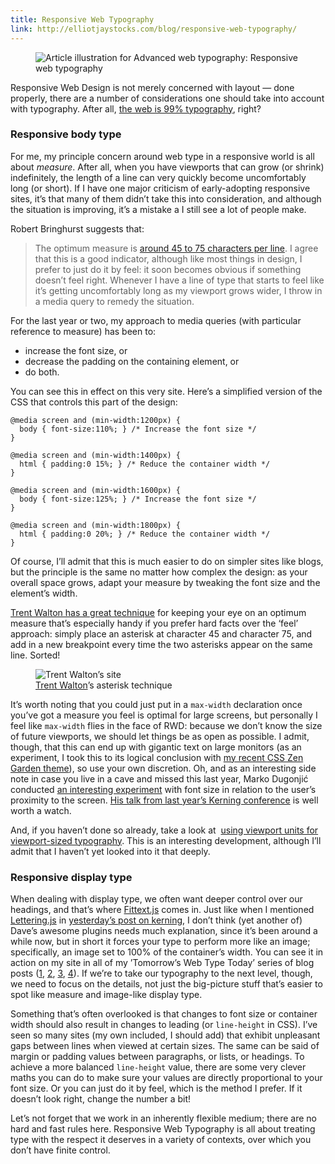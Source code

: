 ```yaml
---
title: Responsive Web Typography
link: http://elliotjaystocks.com/blog/responsive-web-typography/
---
```


<figure>
  <img src="http://elliotjaystocks.com/assets/5345c962d6af684c8c0002a5/article_rwt2.png" alt="Article illustration for Advanced web typography: Responsive web typography">
</figure>

Responsive Web Design is not merely concerned with layout — done properly, there are a number of considerations one should take into account with typography. After all, <a href="http://ia.net/blog/the-web-is-all-about-typography-period/">the web is 99% typography</a>, right?

### Responsive body type

For me, my principle concern around web type in a responsive world is all about <em>measure</em>. After all, when you have viewports that can grow (or shrink) indefinitely, the length of a line can very quickly become uncomfortably long (or short). If I have one major criticism of early-adopting responsive sites, it’s that many of them didn’t take this into consideration, and although the situation is improving, it’s a mistake a I still see a lot of people make.

Robert Bringhurst suggests that:

> The optimum measure is <a href="http://webtypography.net/2.1.2">around 45 to 75 characters per line</a>. I agree that this is a good indicator, although like most things in design, I prefer to just do it by feel: it soon becomes obvious if something doesn’t feel right. Whenever I have a line of type that starts to feel like it’s getting uncomfortably long as my viewport grows wider, I throw in a media query to remedy the situation.

For the last year or two, my approach to media queries (with particular reference to measure) has been to:

- increase the font size, or
- decrease the padding on the containing element, or
- do both.

You can see this in effect on this very site. Here’s a simplified version of the <span class="caps">CSS</span> that controls this part of the design:

```
@media screen and (min-width:1200px) {
  body { font-size:110%; } /* Increase the font size */
}

@media screen and (min-width:1400px) {
  html { padding:0 15%; } /* Reduce the container width */
}

@media screen and (min-width:1600px) {
  body { font-size:125%; } /* Increase the font size */
}

@media screen and (min-width:1800px) {
  html { padding:0 20%; } /* Reduce the container width */
}
```

Of course, I’ll admit that this is much easier to do on simpler sites like blogs, but the principle is the same no matter how complex the design: as your overall space grows, adapt your measure by tweaking the font size and the element’s width.

<a href="http://trentwalton.com/2012/06/19/fluid-type/">Trent Walton has a great technique</a> for keeping your eye on an optimum measure that’s especially handy if you prefer hard facts over the ‘feel’ approach: simply place an asterisk at character 45 and character 75, and add in a new breakpoint every time the two asterisks appear on the same line. Sorted!

<figure>
  <img src="http://elliotjaystocks.com/assets/5345b1be4f720a79900003bc/article_trent.png" alt="Trent Walton’s site">
  <figcaption><a href="http://trentwalton.com/2012/06/19/fluid-type/">Trent Walton</a>’s asterisk technique</figcaption>
</figure>

It’s worth noting that you could just put in a <code>max-width</code> declaration once you’ve got a measure you feel is optimal for large screens, but personally I feel like <code>max-width</code> flies in the face of <span class="caps">RWD</span>: because we don’t know the size of future viewports, we should let things be as open as possible. I admit, though, that this can end up with gigantic text on large monitors (as an experiment, I took this to its logical conclusion with <a href="http://csszengarden.com/217/">my recent <span class="caps">CSS</span> Zen Garden theme</a>), so use your own discretion. Oh, and as an interesting side note in case you live in a cave and missed this last year, Marko Dugonjić conducted <a href="http://webdesign.maratz.com/lab/responsivetypography/">an interesting experiment</a> with font size in relation to the user’s proximity to the screen. <a href="http://vimeo.com/74368443">His talk from last year’s Kerning conference</a> is well worth a watch.

And, if you haven’t done so already, take a look at &nbsp;<a href="http://css-tricks.com/viewport-sized-typography/">using viewport units for viewport-sized typography</a>. This is an interesting development, although I’ll admit that I haven’t yet looked into it that deeply.

### Responsive display type

When dealing with display type, we often want deeper control over our headings, and that’s where <a href="http://fittextjs.com/">Fittext.js</a> comes in. Just like when I mentioned <a href="http://letteringjs.com/">Lettering.js</a> in <a href="http://elliotjaystocks.com/blog/kerning/">yesterday’s post on kerning</a>, I don’t think (yet another of) Dave’s awesome plugins needs much explanation, since it’s been around a while now, but in short it forces your type to perform more like an image; specifically, an image set to 100% of the container’s width. You can see it in action on my site in all of my ’Tomorrow’s Web Type Today’ series of blog posts (<a href="http://elliotjaystocks.com/blog/the-fine-flourish-of-the-ligature/">1</a>, <a href="http://elliotjaystocks.com/blog/expert-subsets-for-css-in-123/">2</a>, <a href="http://elliotjaystocks.com/blog/say-it-with-a-swash/">3</a>, <a href="http://elliotjaystocks.com/blog/stylesets/">4</a>).
If we’re to take our typography to the next level, though, we need to focus on the details, not just the big-picture stuff that’s easier to spot like measure and image-like display type.

Something that’s often overlooked is that changes to font size or container width should also result in changes to leading (or `line-height` in <span class="caps">CSS</span>). I’ve seen so many sites (my own included, I should add) that exhibit unpleasant gaps between lines when viewed at certain sizes. The same can be said of margin or padding values between paragraphs, or lists, or headings. To achieve a more balanced `line-height` value, there are some very clever maths you can do to make sure your values are directly proportional to your font size. Or you can just do it by feel, which is the method I prefer. If it doesn’t look right, change the number a bit!

Let’s not forget that we work in an inherently flexible medium; there are no hard and fast rules here. Responsive Web Typography is all about treating type with the respect it deserves in a variety of contexts, over which you don’t have finite control.
